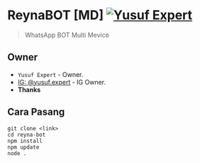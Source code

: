 # ReynaBOT [MD] [![Yusuf Expert](https://www.flaticon.com/svg/vstatic/svg/6422/6422213.svg?token=exp=1659699411~hmac=38b9c96b86fcc5c0378fa9017c049e62)](https://github.com/avianz37/reyna-bot)
> WhatsApp BOT Multi Mevice

## Owner
- `Yusuf Expert` - Owner.
- [IG: @yusuf.expert](instagram.com/yusuf.expert) - IG Owner.
- **Thanks**

## Cara Pasang
```
git clone <link>
cd reyna-bot
npm install
npm update
node .
```
